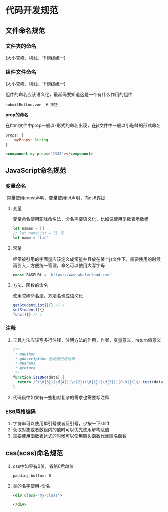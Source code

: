 # 代码开发规范

## 文件命名规范

### 文件夹的命名

(大小驼峰、横线、下划线统一)

### 组件文件命名

(大小驼峰、横线、下划线统一)

组件的命名应该语义化，最起码要知道这是一个有什么作用的组件

~~~
submitButton.vue  # 按钮
~~~



**prop的命名**

在html文件中prop一般以-形式的命名出现，在js文件中一般以小驼峰的形式命名

~~~JavaScript
props: {
    myProps: String
}
~~~

~~~html
<component my-props="2333"></component>
~~~

## JavaScript命名规范

### 变量命名

​		常量使用const声明、变量使用let声明，向es6靠拢

1. 变量

   变量命名使用驼峰命名法，命名需要语义化，比如说使用复数表示数组

   ~~~JavaScript
   let names = []
   // let nameList = [] 可
   let name = 'Liu'
   ~~~

   

2. 常量

   经常被引用的字面量应该定义成常量并且放在某个js文件下，需要使用的时候再引入，方便统一管理，命名可以使用大写字母

   ~~~JavaScript
   const BASEURL = 'https://www.whalecloud.com'
   ~~~

3. 方法、函数的命名

   使用驼峰命名法，方法名也应语义化

   ~~~JavaScript
   getStudentList(){} // √
   setStudent(){}
   func(){} // ×
   ~~~

### 注释

1. 工具方法应该写多行注释，注明方法的作用，作者，变量意义，return值意义

   ~~~javascript
   /**
    * @author
    * @description 验证身份证号码
    * @params
    * @return
    */
   function isIDNo(data) {
     return /^(\d{6})(\d{4})(\d{2})(\d{2})(\d{3})([0-9]|X)$/.test(data)
   }
   ~~~

   

2. 代码段中如果有一些相对复杂的需求也需要写注释

### ES6风格编码

1. 字符串可以使用单引号或者反引号，少按一下shift
2. 获取对象或者数组内的值时可以优先使用解构赋值
3. 需要使用函数表达式的时候可以使用箭头函数代替匿名函数

## css(scss)命名规范

1. css中如果有0值，省略0后单位

   ~~~css
   padding-bottom: 0
   ~~~

2. 类的名字使用-命名

   ~~~html
   <div class="my-class">
       
   </div>
   ~~~
